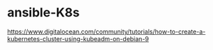 # ansible-K8s
https://www.digitalocean.com/community/tutorials/how-to-create-a-kubernetes-cluster-using-kubeadm-on-debian-9
